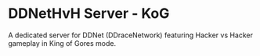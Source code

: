 # DDNetHvH Server - KoG

A dedicated server for DDNet (DDraceNetwork) featuring Hacker vs Hacker gameplay in King of Gores mode.
